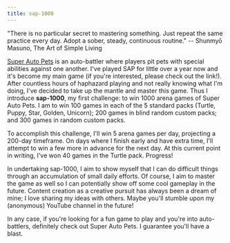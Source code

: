 ```yaml
---
title: sap-1000
---
```

"There is no particular secret to mastering something. Just repeat the same practice every day. Adopt a sober, steady, continuous routine." -- Shunmyō Masuno, The Art of Simple Living

[Super Auto Pets](https://teamwoodgames.com/) is an auto-battler where players pit pets with special abilities against one another. I've played SAP for little over a year now and it's become my main game (if you're interested, please check out the link!). After countless hours of haphazard playing and not really knowing what I'm doing, I've decided to take up the mantle and master this game. Thus I introduce **sap-1000**, my first challenge: to win 1000 arena games of Super Auto Pets. I am to win 100 games in each of the 5 standard packs (Turtle, Puppy, Star, Golden, Unicorn); 200 games in blind random custom packs; and 300 games in random custom packs.

To accomplish this challenge, I'll win 5 arena games per day, projecting a 200-day timeframe. On days where I finish early and have extra time, I'll attempt to win a few more in advance for the next day. At this current point in writing, I've won 40 games in the Turtle pack. Progress!

In undertaking sap-1000, I aim to show myself that I can do difficult things through an accumulation of small daily efforts. Of course, I aim to master the game as well so I can potentially show off some cool gameplay in the future. Content creation as a creative pursuit has always been a dream of mine; I love sharing my ideas with others. Maybe you'll stumble upon my (anonymous) YouTube channel in the future!

In any case, if you're looking for a fun game to play and you're into auto-battlers, definitely check out Super Auto Pets. I guarantee you'll have a blast.
